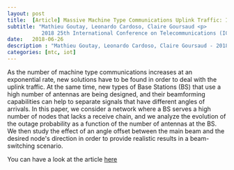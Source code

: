```yaml
---
layout: post
title:  [Article] Massive Machine Type Communications Uplink Traffic: Impact of Beamforming at the Base Station."
subtitle: "Mathieu Goutay, Leonardo Cardoso, Claire Goursaud <p>
           2018 25th International Conference on Telecommunications (ICT), St. Malo, 2018"
date:   2018-06-26
description : "Mathieu Goutay, Leonardo Cardoso, Claire Goursaud - 2018 25th International Conference on Telecommunications (ICT), St. Malo, 2018"
categories: [mtc, iot]
---
```


As the number of machine type communications increases at an exponential rate, new solutions have to be found in order to deal with the uplink traffic. At the same time, new types of Base Stations (BS) that use a high number of antennas are being designed, and their beamforming capabilities can help to separate signals that have different angles of arrivals. In this paper, we consider a network where a BS serves a high number of nodes that lacks a receive chain, and we analyze the evolution of the outage probability as a function of the number of antennas at the BS. We then study the effect of an angle offset between the main beam and the desired node's direction in order to provide realistic results in a beam-switching scenario.

You can have a look at the article [here](https://hal.inria.fr/hal-01875596/document)
